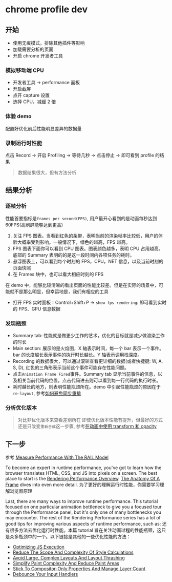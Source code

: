 # chrome profile dev

## 开始

- 使用无痕模式，排除其他插件等影响
- 加载需要分析的页面
- 开启 chrome 开发者工具

### 模拟移动端 CPU

- 开发者工具 -> performance 面板
- 开启截屏
- 点开 capture 设置
- 选择 CPU，减缓 2 倍

### 体验 demo

配置好优化前后性能明显差异的数据量

### 录制运行时性能

点击 Record -> 开启 Profiling -> 等待几秒 -> 点击停止 -> 即可看到 profile 的结果

> 数据结果很大，但有方法分析

## 结果分析

### 逐帧分析

性能首要指标是`frames per second(FPS)`, 用户最开心看到的是动画每秒达到 60FPS(高刷屏能够达到更高)

1. 关注 FPS 图表。当看到红色的条带，表明当前的渲染帧率比较低，用户的体验大概率受到影响。一般情况下，绿色的越高，FPS 越高。
2. FPS 图表下面你可以看到 CPU 图表。图表颜色越多，表明 CPU 占用越高。底部的 Summary 表明的的是这一段时间内各项任务的耗时。
3. 悬浮图表上，可以看到每个时刻的 FPS，CPU，NET 信息，以及当前时刻的页面快照
4. 在 Frames 块中，也可以看大相应时刻的 FPS

在 demo 中，能够比较清晰的看出页面的性能比较差。但是在实际的场景中，可能就不是那么明显，但幸运地是，我们有相应的工具

- 打开 FPS 实时面板：Control+Shift+P -> `show fps rendering`: 即可看到实时的 FPS、GPU 信息数据

### 发现瓶颈

- Summary tab: 性能就是做更少工作的艺术，优化的目标就是减少做渲染工作的时长
- Main section: 展示的是火焰图，X 轴表示时间，每一个 bar 表示一个事件。bar 的长度越长表示事件的执行时长越长。Y 轴表示调用栈深度。
- Recording 的数据很大，可以通过滚轮查看更详细的数据(或者快捷键: W, A, S, D), 红色的三角形表示当前这个事件可能存在性能问题。
- 点击`Animation Frame Fired`事件。Summary tab 显示当前事件的信息，以及相关当前代码的位置，点击代码进去则可以看到每一行代码的执行时长。
- 耗时越长的地方，则表明性能瓶颈所在。demo 中引起性能瓶颈的原因在于`re-layout`, 参考[如何避免同步重排](https://web.dev/avoid-large-complex-layouts-and-layout-thrashing/#avoid-forced-synchronous-layouts)

### 分析优化版本

> 对比非优化版本来查看差别所在
> 即使优化版本性能有提升，但最好的方式还是只改变`重新合成`这一步骤, 参考[在动画中使用 transform 和 opacity](https://web.dev/stick-to-compositor-only-properties-and-manage-layer-count/#use-transform-and-opacity-changes-for-animations)

## 下一步

参考 [Measure Performance With The RAIL Model](https://web.dev/rail/)

To become an expert in runtime performance, you've got to learn how the browser translates HTML, CSS, and JS into pixels on a screen. The best place to start is the [Rendering Performance Overview](https://web.dev/rendering-performance/). [The Anatomy Of A Frame](https://aerotwist.com/blog/the-anatomy-of-a-frame/) dives into even more detail.
为了更好的理解运行时性能，你需要学习理解浏览器原理

Last, there are many ways to improve runtime performance. This tutorial focused on one particular animation bottleneck to give you a focused tour through the Performance panel, but it's only one of many bottlenecks you may encounter. The rest of the Rendering Performance series has a lot of good tips for improving various aspects of runtime performance, such as:
还有很多方法去优化运行时性能。本篇 tutorial 旨在关注动画过程的性能瓶颈，这只是众多瓶颈中的一个。以下链接是其他的一些优化性能的方法：

- [Optimizing JS Execution](https://web.dev/optimize-javascript-execution/)
- [Reduce The Scope And Complexity Of Style Calculations](https://web.dev/reduce-the-scope-and-complexity-of-style-calculations/)
- [Avoid Large, Complex Layouts And Layout Thrashing](https://web.dev/avoid-large-complex-layouts-and-layout-thrashing/)
- [Simplify Paint Complexity And Reduce Paint Areas](https://web.dev/simplify-paint-complexity-and-reduce-paint-areas/)
- [Stick To Compositor-Only Properties And Manage Layer Count](https://web.dev/stick-to-compositor-only-properties-and-manage-layer-count/)
- [Debounce Your Input Handlers](https://web.dev/debounce-your-input-handlers/)

